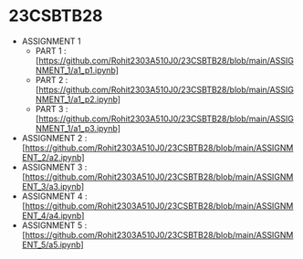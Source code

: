 # 23CSBTB28

- ASSIGNMENT 1
    - PART 1 : [https://github.com/Rohit2303A510J0/23CSBTB28/blob/main/ASSIGNMENT_1/a1_p1.ipynb]
    - PART 2 : [https://github.com/Rohit2303A510J0/23CSBTB28/blob/main/ASSIGNMENT_1/a1_p2.ipynb]
    - PART 3 : [https://github.com/Rohit2303A510J0/23CSBTB28/blob/main/ASSIGNMENT_1/a1_p3.ipynb]
- ASSIGNMENT 2 : [https://github.com/Rohit2303A510J0/23CSBTB28/blob/main/ASSIGNMENT_2/a2.ipynb]
- ASSIGNMENT 3 : [https://github.com/Rohit2303A510J0/23CSBTB28/blob/main/ASSIGNMENT_3/a3.ipynb]
- ASSIGNMENT 4 : [https://github.com/Rohit2303A510J0/23CSBTB28/blob/main/ASSIGNMENT_4/a4.ipynb]
- ASSIGNMENT 5 : [https://github.com/Rohit2303A510J0/23CSBTB28/blob/main/ASSIGNMENT_5/a5.ipynb]
